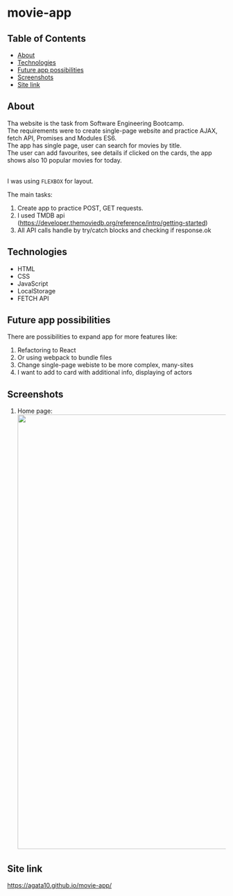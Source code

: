 # movie-app

## Table of Contents

- [About](#about)
- [Technologies](#technologies)
- [Future app possibilities](#future-app-possibilities)
- [Screenshots](#screenshots)
- [Site link](#site-link)

## About

Tha website is the task from Software Engineering Bootcamp.
<br>
The requirements were to create single-page website and practice AJAX, fetch API, Promises and Modules ES6.
<br>The app has single page, user can search for movies by title.
<br>The user can add favourites, see details if clicked on the cards, the app shows also 10 popular movies for today.

<br>I was using `FLEXBOX` for layout.

The main tasks:

1. Create app to practice POST, GET requests.
2. I used TMDB api (https://developer.themoviedb.org/reference/intro/getting-started)
3. All API calls handle by try/catch blocks and checking if response.ok

## Technologies

- HTML
- CSS
- JavaScript
- LocalStorage
- FETCH API

## Future app possibilities

There are possibilities to expand app for more features like:

1. Refactoring to React
2. Or using webpack to bundle files
3. Change single-page webiste to be more complex, many-sites
4. I want to add to card with additional info, displaying of actors

## Screenshots

1. Home page:
   <br>
   <img src="./src/assets/images/screen.png" width="1000" height="1000">

## Site link

https://agata10.github.io/movie-app/
